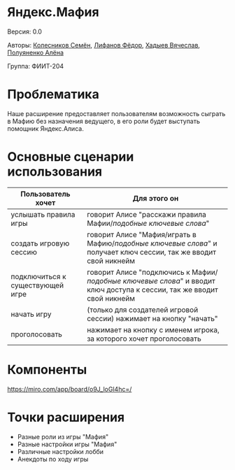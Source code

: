 # Яндекс.Мафия
Версия: 0.0

Авторы: [Колесников Семён](https://github.com/invis166), [Лифанов Фёдор](https://github.com/amagoosebitch), [Хадыев Вячеслав](https://github.com/Hvv007), [Полуяненко Алёна](https://github.com/NiripsaKakVsegda)

Группа: ФИИТ-204
# Проблематика
Наше расширение предоставляет пользователям возможность сыграть в Мафию без назначения ведущего, в его роли будет выступать помощник Яндекс.Алиса.
# Основные сценарии использования
| Пользователь хочет | Для этого он |
| ------------- | ------------- |
| услышать правила игры | говорит Алисе "расскажи правила Мафии/*подобные ключевые слова*" |
| создать игровую сессию | говорит Алисе "Мафия/играть в Мафию/*подобные ключевые слова*" и получает ключ сессии, так же вводит свой никнейм |
| подключиться к существующей игре | говорит Алисе "подключись к Мафии/*подобные ключевые слова*" и вводит ключ доступа к сессии, так же вводит свой никнейм |
| начать игру | (только для создателей игровой сессии) нажимает на кнопку "начать" |
| проголосовать | нажимает на кнопку с именем игрока, за которого хочет проголосовать |
# Компоненты
https://miro.com/app/board/o9J_loGl4hc=/
# Точки расширения
* Разные роли из игры "Мафия"
* Разные настройки игры "Мафия" 
* Различные настройки лобби
* Анекдоты по ходу игры

